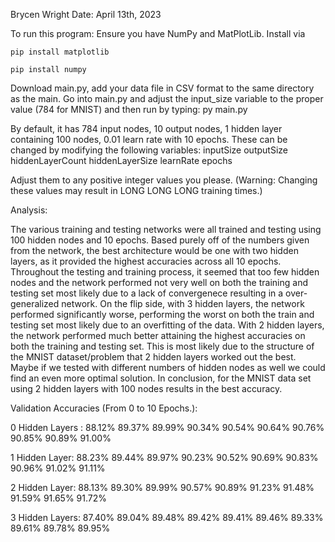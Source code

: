 
Brycen Wright
Date: April 13th, 2023

To run this program:
Ensure you have NumPy and MatPlotLib.
Install via
```
pip install matplotlib
```
```
pip install numpy
```
Download main.py, add your data file in CSV format to the same directory as the main. Go into main.py and adjust the input_size variable to the proper value (784 for MNIST) and then run by typing:
    py main.py

By default, it has 784 input nodes, 10 output nodes, 1 hidden layer containing 100 nodes, 0.01 learn rate with 10 epochs.
These can be changed by modifying the following variables:
    inputSize
    outputSize
    hiddenLayerCount
    hiddenLayerSize
    learnRate
    epochs

Adjust them to any positive integer values you please. (Warning: Changing these values may result in LONG LONG LONG training times.)


Analysis:

The various training and testing networks were all trained and testing using 100 hidden nodes and 10 epochs.
Based purely off of the numbers given from the network, the best architecture would be one with two hidden layers, as it provided the highest accuracies across all 10 epochs.
Throughout the testing and training process, it seemed that too few hidden nodes and the network performed not very well on both the training and testing set most likely due to a lack of convergenece resulting in a over-generalized network.
On the flip side, with 3 hidden layers, the network performed significantly worse, performing the worst on both the train and testing set most likely due to an overfitting of the data.
With 2 hidden layers, the network performed much better attaining the highest accuracies on both the training and testing set.
This is most likely due to the structure of the MNIST dataset/problem that 2 hidden layers worked out the best.
Maybe if we tested with different numbers of hidden nodes as well we could find an even more optimal solution.
In conclusion, for the MNIST data set using 2 hidden layers with 100 nodes results in the best accuracy.


Validation Accuracies (From 0 to 10 Epochs.):

0 Hidden Layers :
88.12%
89.37%
89.99%
90.34%
90.54%
90.64%
90.76%
90.85%
90.89%
91.00%

1 Hidden Layer:
88.23%
89.44%
89.97%
90.23%
90.52%
90.69%
90.83%
90.96%
91.02%
91.11%

2 Hidden Layer:
88.13%
89.30%
89.99%
90.57%
90.89%
91.23%
91.48%
91.59%
91.65%
91.72%

3 Hidden Layers:
87.40%
89.04%
89.48%
89.42%
89.41%
89.46%
89.33%
89.61%
89.78%
89.95%
